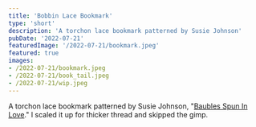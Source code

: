 ```yaml
---
title: 'Bobbin Lace Bookmark'
type: 'short'
description: 'A torchon lace bookmark patterned by Susie Johnson'
pubDate: '2022-07-21'
featuredImage: '/2022-07-21/bookmark.jpeg'
featured: true
images:
- /2022-07-21/bookmark.jpeg
- /2022-07-21/book_tail.jpeg
- /2022-07-21/wip.jpeg
---
```

A torchon lace bookmark patterned by Susie Johnson, "[Baubles Spun In Love](http://www.lacemakersofillinois.org/PDF/Baubles%20Spun%20in%20Love.pdf)." I scaled it up for thicker thread and skipped the gimp. 



